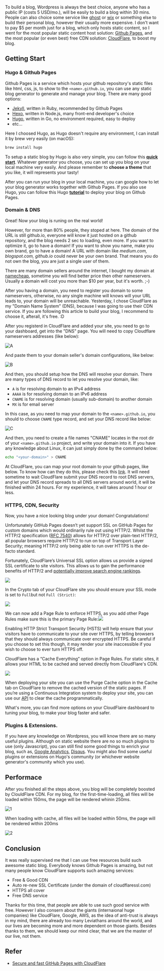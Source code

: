 To build a blog, Wordpress is always the best choice, anyone who has a public IP (costs 5 USD/mo.), will be easily to build a blog within 30 mins. People can also choice some service like [ghost](https://ghost.org/) or [wix](https://www.wix.com/) or something else to build their personal blog, however their usually more expensive. I don't want to pay $5 per month just for a blog, which only hosts static content, so I went for the most popular static content host solution: [Github Pages](https://pages.github.com/), and the most popular (or even best) free CDN solution: [CloudFlare](https://www.cloudflare.com/), to boost my blog.

## Getting Start

### Hugo & Github Pages

Github Pages is a service which hosts your github repository's static files like html, css, js, to show to the `<name>.github.io`, you can use any static blog generator to generate and manage your blog. There are many good options: 

- [Jekyll](https://jekyllrb.com/), written in Ruby, recommended by Github Pages
- [Hexo](https://hexo.io/), written in Node.js, many front-end developer's choice
- [Hugo](https://gohugo.io/), written in Go, no environment required, easy to deploy
- etc...

Here I choosed Hugo, as Hugo doesn't require any environment, I can install it by brew very easily (on macOS):

```bash
brew install hugo
```

To setup a static blog by Hugo is also very simple, you can follow this **[quick start](https://gohugo.io/getting-started/quick-start/)**. Whatever generator you choose, you can set up you blog on your local machine very easily. And please remember to **choose a theme** that you like, it will represents your tasty!

After you can run your blog in your local machine, you can google how to let your blog generator works together with Github Pages. If you also use Hugo, you can follow this Hugo [**tutorial**](https://gohugo.io/hosting-and-deployment/hosting-on-github/) to deploy your blog on Github Pages.

### Domain & DNS

Great! Now your blog is runing on the real world! 

However, for more than 80% people, they stoped at here. The domain of the URL is still github.io, everyone will know it just hosted on a github repository, and the blog needs 2 sec to loading, even more. If you want to optimize it, go to have a domain! If you want to show you name, make you own brand, go to have a domain! A URL with domain like *medium.com, blogspot.com, github.io* could never be your own brand. That means you do not own the blog, you are just a single user of them.

There are many domain sellers around the internet, I bought my domain at [namecheap](https://www.namecheap.com/), sometime you will find better price then other nameservers. Usually a domain will cost you more than $10 per year, but it's worth. ;-) 

After you having a domain, you need to register you domain to some nameservers, otherwise, no any single machine will knows will your URL leads to, your domain will be unreachable. Yesterday, I chose CloudFlare as my "Domain Name System" (DNS), because I was going to use their CDN service. If you are following this article to build your blog, I recommend to choose it, afterall, it's free. :D

After you registerd in CloudFlare and added your site, you need to go to your dashboard, get into the "DNS" page. You will need to copy Cloudflare nameservers addresses (like below):

![A](https://i.imgur.com/rhvBkzw.png)

And paste them to your domain seller's domain configurations, like below:

![B](https://i.imgur.com/Ov0V7Vj.png)

And then, you should setup how the DNS will resolve your domain. There are many types of DNS record to let you resolve your domain, like:

- `A` is for resolving domain to an IPv4 address
- `AAAA` is for resolving domain to an IPv6 address
- `CNAME` is for resolving domain (usually sub-domain) to another domain
- `MX` is for email server

In this case, as you need to map your domain to the `<name>.github.io`, you should to choose `CNAME` type record, and set your DNS record like below:

![C](https://i.imgur.com/X7b9Msg.png)

And then, you need to create a file names "CNAME" locates in the root dir of your `<name>.github.io` project, and write your domain into it. If you have any knowledge about Linux, it can just simply done by the command below:

```bash
echo "<your-domain>" > CNAME
```

At CloudFlare, you can map your root domain to your github pages, like below. To know how can they do this, please check this [link](https://support.cloudflare.com/hc/en-us/articles/200169056-CNAME-Flattening-RFC-compliant-support-for-CNAME-at-the-root). It will need sometime to wait CloudFlare submit your DNS record to root DNS servers, and let your DNS record   spreads to all DNS servers around world, it will be finished within 24 hours. For my experience, it will takes around 1 hour or less.

### HTTPS, CDN, Security

Now, you have a nice looking blog under your domain! Congratulations!

Unfortunately GitHub Pages doesn’t yet support SSL on GitHub Pages for custom domains which would ordinarily rule out using HTTP/2. Whilst the HTTP/2 specification ([RFC 7540](https://tools.ietf.org/html/rfc7540)) allows for HTTP/2 over plain-text HTTP/2, all popular browsers require HTTP/2 to run on top of Transport Layer Security; meaning HTTP/2 only being able to run over HTTPS is the de-facto standard.

Fortunately, CloudFlare’s Universal SSL option allows us provide a signed SSL certificate to site visitors. This allows us to gain the performance benefits of HTTP/2 and [potentially improve search engine rankings](https://webmasters.googleblog.com/2014/08/https-as-ranking-signal.html).

![](https://blog.cloudflare.com/content/images/2016/06/cloudflare_ssl_modes.png)

In the Crypto tab of your CloudFlare site you should ensure your SSL mode is set to `Full`but not `Full (Strict)`:

![](https://blog.cloudflare.com/content/images/2016/06/T08btVu.png)

We can now add a Page Rule to enforce HTTPS, as you add other Page Rules make sure this is the primary Page Rule:![](https://blog.cloudflare.com/content/images/2016/06/always_use_https_page_rule.png)

Enabling HTTP Strict Transport Security (HSTS) will help ensure that your visitors have to communicate to your site over HTTPS, by telling browsers that they should always communicate over encrypted HTTPS. Be careful if you choose to set this though, it may render your site inaccessible if you wish to choose to ever turn HTTPS off.



CloudFlare has a “Cache Everything” option in Page Rules. For static sites, it allows your HTML to be cached and served directly from CloudFlare's CDN.

![](https://blog.cloudflare.com/content/images/2016/06/PtBIQyF.png)

When deploying your site you can use the Purge Cache option in the Cache tab on CloudFlare to remove the cached version of the static pages. If you’re using a Continuous Integration system to deploy your site, you can use our [API](https://api.cloudflare.com/) to clear the cache programmatically.

What's more, you can find more options on your CloudFlaire dashboard to tuning your blog, to make your blog faster and safer.

### Plugins & Extensions.

If you have any knowledge on Wordpress, you will know there are so many useful plugins. Although on static website there are no so much plugins to use (only Javascript), you can still find some good things to enrich your blog, such as, [Google Analytics](https://analytics.google.com/), [Disqus](https://disqus.com/). You might also find some useful plugins or extensions on Hugo's community (or whichever website generator's community which you use).

## Performace

After you finished all the steps above, you blog will be completely boosted by ClouldFlare CDN. For my blog, for the first-time-loading, all files will be loaded within 150ms, the page will be rendered whinin 250ms.

![1](https://i.imgur.com/QnnPGDB.png)

When loading with cache, all files will be loaded within 50ms, the page will be rendered within 200ms

![2](https://i.imgur.com/YI816p8.png)

## Conclusion

It was really supervised me that I can use free resources build such awesome static blog. Everybody knows Github Pages is amazing, but not many people know CloudFlare supports such amazing services:

- Free & Good CDN
- Auto re-new SSL Certificate (under the domain of cloudflaressl.com)
- HTTPS all cover
- Free DNS service

Thanks for this time, that people are able to use such good service with free. However I also consern about the giants (internaional huge companies) like CloudFlare, Google, AWS, as the idea of anti-trust is always in my mind, there are already too many Leviathans around the world, and our lives are becoming more and more dependent on those giants. Besides thanks to them, we should keep our mind clear, that we are the master of our live, not them.

## Refer

- [Secure and fast GitHub Pages with CloudFlare](https://blog.cloudflare.com/secure-and-fast-github-pages-with-cloudflare/)